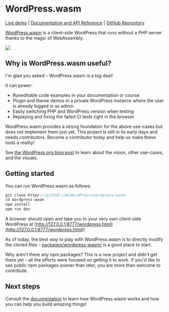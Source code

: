 # WordPress.wasm

[Live demo](https://wasm.wordpress.net/wordpress.html) | [Documentation and API Reference](https://wordpresswasm.readthedocs.io/en/latest/) | [GitHub Repository](https://github.com/WordPress/wordpress-wasm)

[WordPress.wasm](https://github.com/WordPress/wordpress-wasm) is a client-side WordPress that runs without a PHP server thanks to the magic of WebAssembly.

![](https://raw.githubusercontent.com/wordpress/wordpress-wasm/trunk/demo.gif)

## Why is WordPress.wasm useful?

I'm glad you asked – WordPress.wasm is a big deal!

It can power:

-   Runeditable code examples in your documentation or course
-   Plugin and theme demos in a private WordPress instance where the user is already logged in as admin
-   Easily switching PHP and WordPress version when testing
-   Replaying and fixing the failed CI tests right in the browser

WordPress.wasm provides a strong foundation for the above use-cases but does not implement them just yet. This project is still in its early days and needs contributors. Become a contributor today and help us make these tools a reality!

See
[the WordPress.org blog post](https://make.wordpress.org/core/2022/09/23/client-side-webassembly-wordpress-with-no-server/) to learn about the vision, other use-cases, and the visuals.

## Getting started

You can run WordPress.wasm as follows:

```js
git clone https://github.com/WordPress/wordpress-wasm
cd wordpress-wasm
npm install
npm run dev
```

A browser should open and take you to your very own client-side WordPress at [http://127.0.0.1:8777/wordpress.html](http://127.0.0.1:8777/wordpress.html)!

As of today, the best way to play with WordPress.wasm is to directly modify the cloned files – [packages/wordpress-wasm/](./packages/wordpress-wasm) is a good place to start.

Why aren't there any npm packages? This is a new project and didn't get there yet – all the efforts were focused on getting it to work. If you'd like to see public npm packages sooner than later, you are more than welcome to contribute.

## Next steps

Consult the [documentation](https://github.com/WordPress/wordpress-wasm/tree/trunk/docs) to learn how WordPress.wasm works and how you can help you build amazing things!
